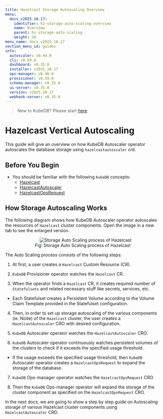 ```yaml
---
title: Hazelcast Storage Autoscaling Overview
menu:
  docs_v2025.10.17:
    identifier: hz-storage-auto-scaling-overview
    name: Overview
    parent: hz-storage-auto-scaling
    weight: 10
menu_name: docs_v2025.10.17
section_menu_id: guides
info:
  autoscaler: v0.44.0
  cli: v0.59.0
  dashboard: v0.35.0
  installer: v2025.10.17
  ops-manager: v0.46.0
  provisioner: v0.59.0
  schema-manager: v0.35.0
  ui-server: v0.35.0
  version: v2025.10.17
  webhook-server: v0.35.0
---
```


> New to KubeDB? Please start [here](/docs/v2025.10.17/README).

# Hazelcast Vertical Autoscaling

This guide will give an overview on how KubeDB Autoscaler operator autoscales the database storage using `hazelcastautoscaler` crd.

## Before You Begin

- You should be familiar with the following `KubeDB` concepts:
    - [Hazelcast](/docs/v2025.10.17/guides/hazelcast/concepts/hazelcast)
    - [HazelcastAutoscaler](/docs/v2025.10.17/guides/hazelcast/concepts/hazelcastautoscaler)
    - [HazelcastOpsRequest](/docs/v2025.10.17/guides/hazelcast/concepts/hazelcast-opsrequest)

## How Storage Autoscaling Works

The following diagram shows how KubeDB Autoscaler operator autoscales the resources of `Hazelcast` cluster components. Open the image in a new tab to see the enlarged version.

<figure align="center">
    <img alt="Storage Auto Scaling process of Hazelcast" src="/docs/v2025.10.17/images/day-2-operation/hazelcast/hz-storage-autoscaling.svg">
<figcaption align="center">Fig: Storage Auto Scaling process of Hazelcast</figcaption>
</figure>


The Auto Scaling process consists of the following steps:

1. At first, a user creates a `Hazelcast` Custom Resource (CR).

2. `KubeDB` Provisioner  operator watches the `Hazelcast` CR.

3. When the operator finds a `Hazelcast` CR, it creates required number of `Statefulsets` and related necessary stuff like secrets, services, etc.

- Each Statefulset creates a Persistent Volume according to the Volume Claim Template provided in the Statefulset configuration.

4. Then, in order to set up storage autoscaling of the various components (ie. Node) of the `Hazelcast` cluster, the user creates a `HazelcastAutoscaler` CRO with desired configuration.

5. `KubeDB` Autoscaler operator watches the `HazelcastAutoscaler` CRO.

6. `KubeDB` Autoscaler operator continuously watches persistent volumes of the clusters to check if it exceeds the specified usage threshold.
- If the usage exceeds the specified usage threshold, then `KubeDB` Autoscaler operator creates a `HazelcastOpsRequest` to expand the storage of the database.

7. `KubeDB` Ops-manager operator watches the `HazelcastOpsRequest` CRO.

8. Then the `KubeDB` Ops-manager operator will expand the storage of the cluster component as specified on the `HazelcastOpsRequest` CRO.

In the next docs, we are going to show a step by step guide on Autoscaling storage of various Hazelcast cluster components using `HazelcastAutoscaler` CRD.
